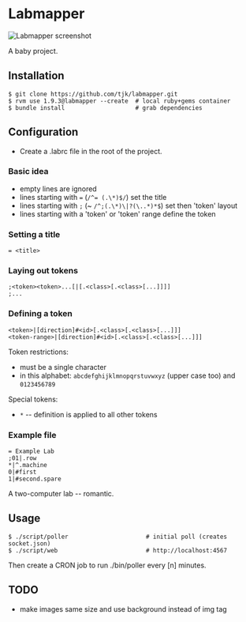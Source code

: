 Labmapper
=========

![Labmapper screenshot](https://github.com/tjk/labmapper/raw/master/screenshot.png "Labmapper screenshot")

A baby project.

Installation
------------

    $ git clone https://github.com/tjk/labmapper.git
    $ rvm use 1.9.3@labmapper --create  # local ruby+gems container
    $ bundle install                    # grab dependencies

Configuration
-------------

- Create a <labname>.labrc file in the root of the project.

### Basic idea

- empty lines are ignored
- lines starting with `=` (`/^= (.\*)$/`) set the title
- lines starting with `;` (~ `/^;(.\*)\|?(\..*)*$`) set then 'token' layout
- lines starting with a 'token' or 'token' range define the token

### Setting a title

    = <title>

### Laying out tokens

    ;<token><token>...[|[.<class>[.<class>[...]]]]
    ;...

### Defining a token

    <token>|[direction]#<id>[.<class>[.<class>[...]]]
    <token-range>|[direction]#<id>[.<class>[.<class>[...]]]

Token restrictions:

- must be a single character
- in this alphabet: `abcdefghijklmnopqrstuvwxyz` (upper case too) and `0123456789`

Special tokens:

- `*` -- definition is applied to all other tokens

### Example file

    = Example Lab
    ;01|.row
    *|^.machine
    0|#first
    1|#second.spare

A two-computer lab -- romantic.


Usage
-----

    $ ./script/poller                      # initial poll (creates socket.json)
    $ ./script/web                         # http://localhost:4567

Then create a CRON job to run ./bin/poller every [n] minutes.

TODO
----

- make images same size and use background instead of img tag
